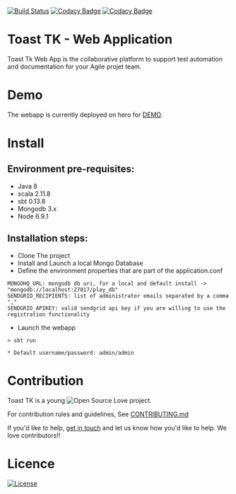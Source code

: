 [![Build Status](https://travis-ci.org/toast-tk/toast-tk-webapp.svg?branch=master)](https://travis-ci.org/toast-tk/toast-tk-webapp)
[![Codacy Badge](https://api.codacy.com/project/badge/Grade/f6b89c98a6a84e95a6a90f5bcba80eda)](https://www.codacy.com/app/toast-tk/toast-tk-webapp?utm_source=github.com&amp;utm_medium=referral&amp;utm_content=toast-tk/toast-tk-webapp&amp;utm_campaign=Badge_Grade) 
[![Codacy Badge](https://api.codacy.com/project/badge/Coverage/f6b89c98a6a84e95a6a90f5bcba80eda)](https://www.codacy.com/app/toast-tk/toast-tk-webapp?utm_source=github.com&amp;utm_medium=referral&amp;utm_content=toast-tk/toast-tk-webapp&amp;utm_campaign=Badge_Coverage)

# Toast TK - Web Application
Toast Tk Web App is the collaborative platform to support test automation and documentation for your Agile projet team.

# Demo

The webapp is currently deployed on hero for [DEMO](https://toast-tk.herokuapp.com).

# Install

## Environment pre-requisites:
- Java 8
- scala 2.11.8
- sbt 0.13.8
- Mongodb 3.x
- Node 6.9.1

## Installation steps:
* Clone The project
* Install and Launch a local Mongo Database
* Define the environment properties that are part of the application.conf
```
MONGOHQ_URL: mongodb db uri, for a local and default install -> "mongodb://localhost:27017/play_db"
SENDGRID_RECIPIENTS: list of administrator emails separated by a comma ","
SENDGRID_APIKEY: valid sendgrid api key if you are willing to use the registration functionality
```
* Launch the webapp
```
> sbt run

* Default username/password: admin/admin
```

# Contribution

Toast TK is a young ![Open Source Love](https://badges.frapsoft.com/os/v3/open-source.svg?v=103) project.  

For contribution rules and guidelines, See [CONTRIBUTING.md](https://github.com/toast-tk/toast-tk-engine/blob/snapshot/CONTRIBUTING.md)

If you'd like to help, [get in touch](https://gitter.im/toast-tk/toast-tk-engine) and let us know how you'd like to help. We love contributors!! 

# Licence
[![License](http://img.shields.io/:license-Apache%202-red.svg)](https://github.com/toast-tk/toast-tk-engine/blob/snapshot/LICENSE.md)